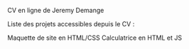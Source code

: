 CV en ligne de Jeremy Demange 

Liste des projets accessibles depuis le CV :

  Maquette de site en HTML/CSS
  Calculatrice en HTML et JS

